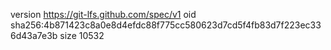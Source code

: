 version https://git-lfs.github.com/spec/v1
oid sha256:4b871423c8a0e8d4efdc88f775cc580623d7cd5f4fb83d7f223ec336d43a7e3b
size 10532
